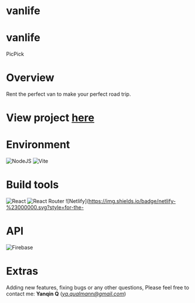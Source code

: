 # vanlife
  
# vanlife
PicPick
# Overview
Rent the perfect van to make your perfect road trip.
# View project [here](https://Qinsvanlife.netlify.com/)
# Environment
![NodeJS](https://img.shields.io/badge/node.js-6DA55F?style=for-the-badge&logo=node.js&logoColor=white)
![Vite](https://img.shields.io/badge/vite-%23646CFF.svg?style=for-the-badge&logo=vite&logoColor=white)
# Build tools
![React](https://img.shields.io/badge/react-%2320232a.svg?style=for-the-badge&logo=react&logoColor=%2361DAFB)
![React Router](https://img.shields.io/badge/React_Router-CA4245?style=for-the-badge&logo=react-router&logoColor=white)
![Netlify](https://img.shields.io/badge/netlify-%23000000.svg?style=for-the-
# API
![Firebase](https://img.shields.io/badge/Firebase-039BE5?style=for-the-badge&logo=Firebase&logoColor=white)
# Extras
Adding new features, fixing bugs or any other questions, Please feel free to contact me: **Yanqin Q** (*yq.qualmann@gmail.com*)
